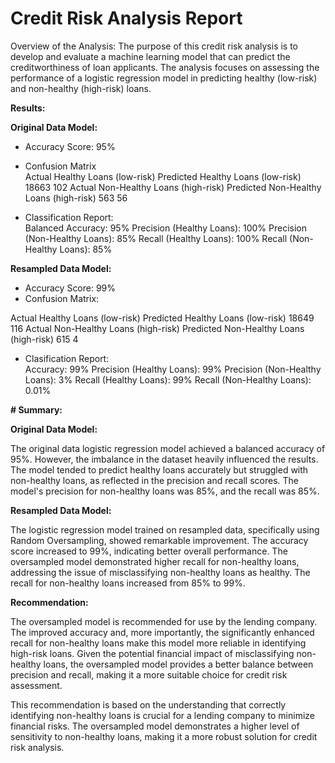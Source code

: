 # Credit Risk Analysis Report

Overview of the Analysis:
The purpose of this credit risk analysis is to develop and evaluate a machine learning model that can predict the creditworthiness of loan applicants. The analysis focuses on assessing the performance of a logistic regression model in predicting healthy (low-risk) and non-healthy (high-risk) loans.

**Results:**

**Original Data Model:**

* Accuracy Score: 95%  
* Confusion Matrix  
Actual Healthy Loans (low-risk)       Predicted Healthy Loans (low-risk)      18663      102
Actual Non-Healthy Loans (high-risk)  Predicted Non-Healthy Loans (high-risk)  563        56

* Classification Report:  
Balanced Accuracy: 95%
Precision (Healthy Loans): 100%
Precision (Non-Healthy Loans): 85%
Recall (Healthy Loans): 100%
Recall (Non-Healthy Loans): 85%

**Resampled Data Model:**

* Accuracy Score: 99%  
* Confusion Matrix:

Actual Healthy Loans (low-risk)       Predicted Healthy Loans (low-risk)      18649      116
Actual Non-Healthy Loans (high-risk)  Predicted Non-Healthy Loans (high-risk)  615        4

* Clasification Report:  
Accuracy: 99%
Precision (Healthy Loans): 99%
Precision (Non-Healthy Loans): 3%
Recall (Healthy Loans): 99%
Recall (Non-Healthy Loans): 0.01%

**# Summary:**

**Original Data Model:**

The original data logistic regression model achieved a balanced accuracy of 95%. However, the imbalance in the dataset heavily influenced the results. The model tended to predict healthy loans accurately but struggled with non-healthy loans, as reflected in the precision and recall scores. The model's precision for non-healthy loans was 85%, and the recall was 85%.

**Resampled Data Model:**

The logistic regression model trained on resampled data, specifically using Random Oversampling, showed remarkable improvement. The accuracy score increased to 99%, indicating better overall performance. The oversampled model demonstrated higher recall for non-healthy loans, addressing the issue of misclassifying non-healthy loans as healthy. The recall for non-healthy loans increased from 85% to 99%.

**Recommendation:**

The oversampled model is recommended for use by the lending company. The improved accuracy and, more importantly, the significantly enhanced recall for non-healthy loans make this model more reliable in identifying high-risk loans. Given the potential financial impact of misclassifying non-healthy loans, the oversampled model provides a better balance between precision and recall, making it a more suitable choice for credit risk assessment.

This recommendation is based on the understanding that correctly identifying non-healthy loans is crucial for a lending company to minimize financial risks. The oversampled model demonstrates a higher level of sensitivity to non-healthy loans, making it a more robust solution for credit risk analysis.
